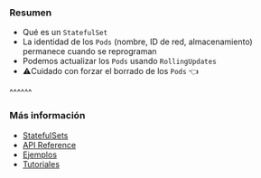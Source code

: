 ### Resumen

* Qué es un `StatefulSet`
* La identidad de los `Pods` (nombre, ID de red, almacenamiento) permanece
  cuando se reprograman
* Podemos actualizar los `Pods` usando `RollingUpdates`
* ⚠️Cuidado con forzar el borrado de los `Pods` 👈

^^^^^^

### Más información

* [StatefulSets](https://kubernetes.io/docs/concepts/workloads/controllers/statefulset/)
* [API Reference](https://kubernetes.io/docs/reference/kubernetes-api/workload-resources/stateful-set-v1/)
* [Ejemplos](https://kubernetes.io/docs/tasks/run-application/)
* [Tutoriales](https://kubernetes.io/docs/tutorials/stateful-application/)